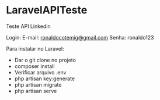 # LaravelAPITeste
Teste API Linkedin


Login:
E-mail: ronaldocotemig@gmail.com
Senha: ronaldo123

Para instalar no Laravel:

* Dar o git clone no projeto
* composer install
* Verificar arquivo .env
* php artisan key:generate
* php artisan migrate
* php artisan serve





